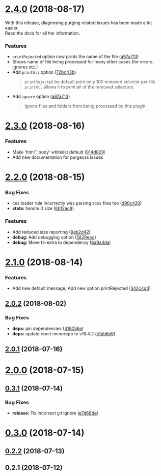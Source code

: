 <a name="2.4.0"></a>
# [2.4.0](https://github.com/anantoghosh/gatsby-plugin-purgecss/compare/2.3.0...2.4.0) (2018-08-17)

With this release, diagnosing purging related issues has been made a lot easier.  
Read the docs for all the information.

### Features

* `printRejected` option now prints the name of the file ([a97a713](https://github.com/anantoghosh/gatsby-plugin-purgecss/commit/a97a713))
* Shows name of file being processed for many other cases (for errors, ignores etc.)
* Add `printAll` option ([72bc43b](https://github.com/anantoghosh/gatsby-plugin-purgecss/commit/72bc43b))
  > `printRejected` by default print only 100 removed selector per file. `printAll` allows it to print all of the removed selectors.
* Add `ignore` option ([a97a713](https://github.com/anantoghosh/gatsby-plugin-purgecss/commit/a97a713))
  > Ignore files and folders from being processed by this plugin.



<a name="2.3.0"></a>
# [2.3.0](https://github.com/anantoghosh/gatsby-plugin-purgecss/compare/2.2.0...2.3.0) (2018-08-16)


### Features

* Make 'html' 'body' whitelist default ([014d829](https://github.com/anantoghosh/gatsby-plugin-purgecss/commit/014d829))
* Add new documentation for purgecss issues

<a name="2.2.0"></a>
# [2.2.0](https://github.com/anantoghosh/gatsby-plugin-purgecss/compare/2.1.0...2.2.0) (2018-08-15)


### Bug Fixes

* css loader rule incorrectly was parsing scss files too ([d90c420](https://github.com/anantoghosh/gatsby-plugin-purgecss/commit/d90c420))
* **stats:** handle 0 size ([6b12ac8](https://github.com/anantoghosh/gatsby-plugin-purgecss/commit/6b12ac8))


### Features

* Add reduced size reporting ([9eb2d42](https://github.com/anantoghosh/gatsby-plugin-purgecss/commit/9eb2d42))
* **debug:** Add debugging option ([5829ead](https://github.com/anantoghosh/gatsby-plugin-purgecss/commit/5829ead))
* **debug:** Move fs-extra to dependency ([6a9a4da](https://github.com/anantoghosh/gatsby-plugin-purgecss/commit/6a9a4da))



<a name="2.1.0"></a>
# [2.1.0](https://github.com/anantoghosh/gatsby-plugin-purgecss/compare/2.0.2...2.1.0) (2018-08-14)


### Features

* Add new default message, Add new option printRejected ([342c4d4](https://github.com/anantoghosh/gatsby-plugin-purgecss/commit/342c4d4))



<a name="2.0.2"></a>
## [2.0.2](https://github.com/anantoghosh/gatsby-plugin-purgecss/compare/2.0.1...2.0.2) (2018-08-02)


### Bug Fixes

* **deps:** pin dependencies ([419056e](https://github.com/anantoghosh/gatsby-plugin-purgecss/commit/419056e))
* **deps:** update react monorepo to v16.4.2 ([e1db6e9](https://github.com/anantoghosh/gatsby-plugin-purgecss/commit/e1db6e9))



<a name="2.0.1"></a>
## [2.0.1](https://github.com/anantoghosh/gatsby-plugin-purgecss/compare/2.0.0...2.0.1) (2018-07-16)



<a name="2.0.0"></a>
# [2.0.0](https://github.com/anantoghosh/gatsby-plugin-purgecss/compare/0.3.1...2.0.0) (2018-07-15)



<a name="0.3.1"></a>
## [0.3.1](https://github.com/anantoghosh/gatsby-plugin-purgecss/compare/0.3.0...0.3.1) (2018-07-14)


### Bug Fixes

* **release:** Fix incorrect git ignore ([e7d68de](https://github.com/anantoghosh/gatsby-plugin-purgecss/commit/e7d68de))



<a name="0.3.0"></a>
# [0.3.0](https://github.com/anantoghosh/gatsby-plugin-purgecss/compare/0.2.2...0.3.0) (2018-07-14)



<a name="0.2.2"></a>
## [0.2.2](https://github.com/anantoghosh/gatsby-plugin-purgecss/compare/0.2.1...0.2.2) (2018-07-13)



<a name="0.2.1"></a>
## 0.2.1 (2018-07-12)



